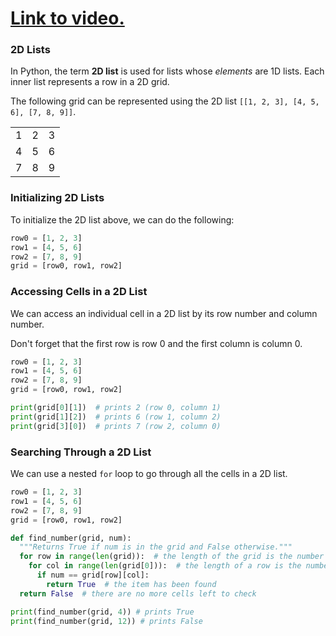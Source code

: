 # [Link to video.](https://www.youtube.com/watch?v=e4wFDCY55sw&list=PLVD25niNi0BmSZoy7atetbgODmero31pR)

### 2D Lists

In Python, the term **2D list** is used for lists whose *elements* are 1D lists. Each inner list represents a row in a 2D grid.

The following grid can be represented using the 2D list `[[1, 2, 3], [4, 5, 6], [7, 8, 9]]`.

<table>
  <tr>
    <td>1</td>
    <td>2</td>
    <td>3</td>
  </tr>
  <tr>
    <td>4</td>
    <td>5</td>
    <td>6</td>
  </tr>
  <tr>
    <td>7</td>
    <td>8</td>
    <td>9</td>
  </tr>
 </table>

### Initializing 2D Lists

To initialize the 2D list above, we can do the following:

```python
row0 = [1, 2, 3]
row1 = [4, 5, 6]
row2 = [7, 8, 9]
grid = [row0, row1, row2]
```

### Accessing Cells in a 2D List

We can access an individual cell in a 2D list by its row number and column number. 

Don't forget that the first row is row 0 and the first column is column 0.

```python
row0 = [1, 2, 3]
row1 = [4, 5, 6]
row2 = [7, 8, 9]
grid = [row0, row1, row2]

print(grid[0][1])  # prints 2 (row 0, column 1)
print(grid[1][2])  # prints 6 (row 1, column 2)
print(grid[3][0])  # prints 7 (row 2, column 0)
```

### Searching Through a 2D List

We can use a nested `for` loop to go through all the cells in a 2D list.

```python
row0 = [1, 2, 3]
row1 = [4, 5, 6]
row2 = [7, 8, 9]
grid = [row0, row1, row2]

def find_number(grid, num):
  """Returns True if num is in the grid and False otherwise."""
  for row in range(len(grid)):  # the length of the grid is the number of rows
    for col in range(len(grid[0])):  # the length of a row is the number of columns
      if num == grid[row][col]:
        return True  # the item has been found
  return False  # there are no more cells left to check

print(find_number(grid, 4)) # prints True
print(find_number(grid, 12)) # prints False
```
